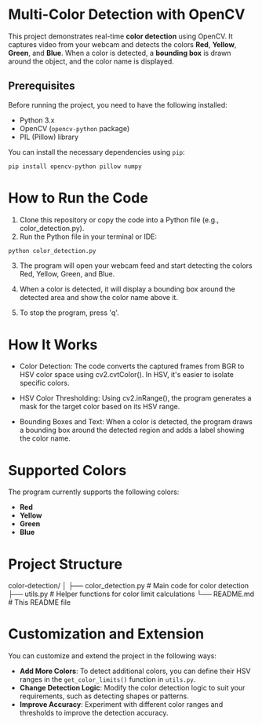 # Multi-Color Detection with OpenCV

This project demonstrates real-time **color detection** using OpenCV. It captures video from your webcam and detects the colors **Red**, **Yellow**, **Green**, and **Blue**. When a color is detected, a **bounding box** is drawn around the object, and the color name is displayed.

## Prerequisites

Before running the project, you need to have the following installed:

- Python 3.x
- OpenCV (`opencv-python` package)
- PIL (Pillow) library

You can install the necessary dependencies using `pip`:

```bash
pip install opencv-python pillow numpy
```

# How to Run the Code 
1. Clone this repository or copy the code into a Python file (e.g., color_detection.py).
2. Run the Python file in your terminal or IDE:
```bash
python color_detection.py
```

3. The program will open your webcam feed and start detecting the colors Red, Yellow, Green, and Blue.

4. When a color is detected, it will display a bounding box around the detected area and show the color name above it.

5. To stop the program, press 'q'.

# How It Works
- Color Detection: The code converts the captured frames from BGR to HSV color space using cv2.cvtColor(). In HSV, it's easier to isolate specific colors.

- HSV Color Thresholding: Using cv2.inRange(), the program generates a mask for the target color based on its HSV range.

- Bounding Boxes and Text: When a color is detected, the program draws a bounding box around the detected region and adds a label showing the color name.

# Supported Colors
The program currently supports the following colors:
- **Red**
- **Yellow**
- **Green**
- **Blue**

# Project Structure
color-detection/ │ ├── color_detection.py # Main code for color detection ├── utils.py # Helper functions for color limit calculations └── README.md # This README file

# Customization and Extension

You can customize and extend the project in the following ways:

- **Add More Colors**: To detect additional colors, you can define their HSV ranges in the `get_color_limits()` function in `utils.py`.
- **Change Detection Logic**: Modify the color detection logic to suit your requirements, such as detecting shapes or patterns.
- **Improve Accuracy**: Experiment with different color ranges and thresholds to improve the detection accuracy.

